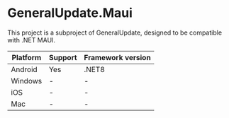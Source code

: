 # GeneralUpdate.Maui

This project is a subproject of GeneralUpdate, designed to be compatible with .NET MAUI.

| Platform | Support | Framework version |
| -------- | ------- | ----------------- |
| Android  | Yes     | .NET8             |
| Windows  | -       | -                 |
| iOS      | -       | -                 |
| Mac      | -       | -                 |

